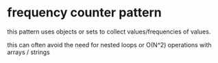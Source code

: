 # frequency counter pattern

this pattern uses objects or sets to collect values/frequencies of values.

this can often avoid the need for nested loops or O(N^2) operations with arrays / strings
